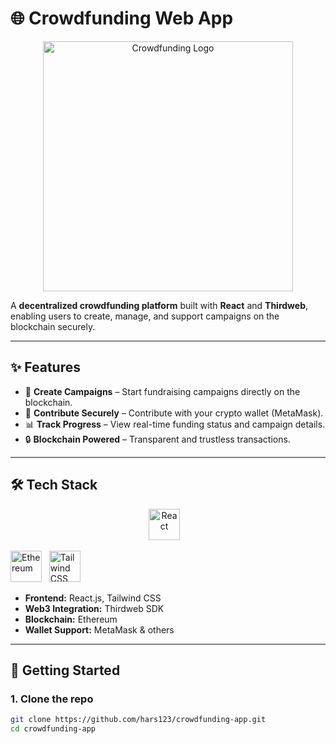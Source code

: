 # 🌐 Crowdfunding Web App  

<p align="center">
  <img src="https://dummyimage.com/400x100/0f172a/ffffff&text=CrowdFund+Web+App" alt="Crowdfunding Logo" width="400"/>
</p>  

A **decentralized crowdfunding platform** built with **React** and **Thirdweb**, enabling users to create, manage, and support campaigns on the blockchain securely.  

---

## ✨ Features  
- 🚀 **Create Campaigns** – Start fundraising campaigns directly on the blockchain.  
- 💸 **Contribute Securely** – Contribute with your crypto wallet (MetaMask).  
- 📊 **Track Progress** – View real-time funding status and campaign details.  
- 🔒 **Blockchain Powered** – Transparent and trustless transactions.  

---

## 🛠️ Tech Stack  

<p align="center">
  <img src="https://cdn.worldvectorlogo.com/logos/react-2.svg" alt="React" width="50" height="50"/> &nbsp;&nbsp;
  
  <img src="https://cdn.worldvectorlogo.com/logos/ethereum-1.svg" alt="Ethereum" width="50" height="50"/> &nbsp;
  <img src="https://cdn.worldvectorlogo.com/logos/tailwindcss.svg" alt="Tailwind CSS" width="50" height="50"/>
</p>  

- **Frontend:** React.js, Tailwind CSS  
- **Web3 Integration:** Thirdweb SDK  
- **Blockchain:** Ethereum  
- **Wallet Support:** MetaMask & others  

---

## 🚀 Getting Started  

### 1. Clone the repo  
```bash
git clone https://github.com/hars123/crowdfunding-app.git
cd crowdfunding-app
